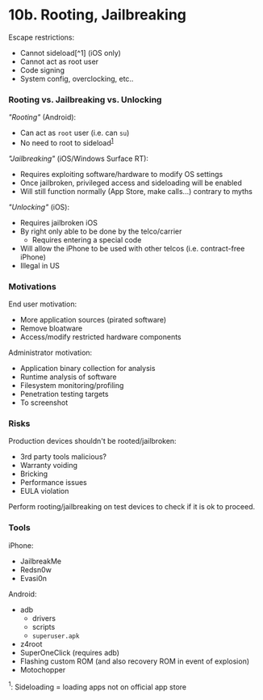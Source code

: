 # 10b. Rooting, Jailbreaking

Escape restrictions:
- Cannot sideload[^1] \(iOS only)
- Cannot act as root user
- Code signing
- System config, overclocking, etc..

### Rooting vs. Jailbreaking vs. Unlocking

*"Rooting"* (Android):
- Can act as `root` user (i.e. can `su`)
- No need to root to sideload<sup><a href="#sideloading">1</a></sup>

*"Jailbreaking"* (iOS/Windows Surface RT):
- Requires exploiting software/hardware to modify OS settings
- Once jailbroken, privileged access and sideloading will be enabled
- Will still function normally (App Store, make calls...) contrary to myths

*"Unlocking"* (iOS):
- Requires jailbroken iOS
- By right only able to be done by the telco/carrier
    + Requires entering a special code
- Will allow the iPhone to be used with other telcos (i.e. contract-free iPhone)
- Illegal in US

### Motivations

End user motivation:
- More application sources (pirated software)
- Remove bloatware
- Access/modify restricted hardware components

Administrator motivation:
- Application binary collection for analysis
- Runtime analysis of software
- Filesystem monitoring/profiling
- Penetration testing targets
- To screenshot

### Risks

Production devices shouldn't be rooted/jailbroken:
- 3rd party tools malicious?
- Warranty voiding
- Bricking
- Performance issues
- EULA violation

Perform rooting/jailbreaking on test devices to check if it is ok to proceed.

### Tools

iPhone:
- JailbreakMe
- Redsn0w
- Evasi0n

Android:
- adb
    + drivers
    + scripts
    + `superuser.apk`
- z4root
- SuperOneClick (requires adb)
- Flashing custom ROM (and also recovery ROM in event of explosion)
- Motochopper

<a name="sideloading"><sup>1</sup></a>: Sideloading = loading apps not on official app store

